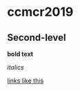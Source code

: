 # ccmcr2019

## Second-level

**bold text**

*italics*

[links like this](https://carpentries.org)


